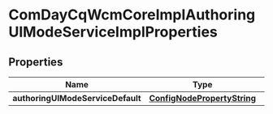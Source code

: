 

# ComDayCqWcmCoreImplAuthoringUIModeServiceImplProperties

## Properties

Name | Type | Description | Notes
------------ | ------------- | ------------- | -------------
**authoringUIModeServiceDefault** | [**ConfigNodePropertyString**](ConfigNodePropertyString.md) |  |  [optional]



